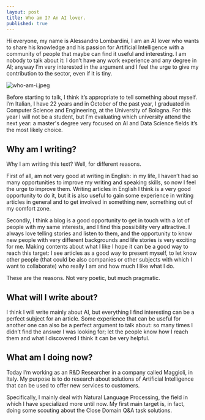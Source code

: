 ```yaml
---
layout: post
title: Who am I? An AI lover.
published: true
---
```


Hi everyone, my name is Alessandro Lombardini, I am an AI lover who wants to share his knowledge and his passion for Artificial Intelligence with a community of people that maybe can find it useful and interesting. I am nobody to talk about it: I don’t have any work experience and any degree in AI; anyway I’m very interested in the argument and I feel the urge to give my contribution to the sector, even if it is tiny.

![who-am-i.jpeg]({{site.baseurl}}/_posts/who-am-i.jpeg)

Before starting to talk, I think it’s appropriate to tell something about myself. I’m Italian, I have 22 years and in October of the past year, I graduated in Computer Science and Engineering, at the University of Bologna. For this year I will not be a student, but I’m evaluating which university attend the next year: a master's degree very focused on AI and Data Science fields it’s the most likely choice.

## Why am I writing?

Why I am writing this text? Well, for different reasons.

First of all, am not very good at writing in English: in my life, I haven’t had so many opportunities to improve my writing and speaking skills, so now I feel the urge to improve them. Writing articles in English I think is a very good opportunity to do it, but it is also useful to gain some experience in writing articles in general and to get involved in something new, something out of my comfort zone.

Secondly, I think a blog is a good opportunity to get in touch with a lot of people with my same interests, and I find this possibility very attractive. I always love telling stories and listen to them, and the opportunity to know new people with very different backgrounds and life stories is very exciting for me. Making contents about what I like I hope it can be a good way to reach this target: I see articles as a good way to present myself, to let know other people (that could be also companies or other subjects with which I want to collaborate) who really I am and how much I like what I do.

These are the reasons. Not very poetic, but much pragmatic.

## What will I write about?

I think I will write mainly about AI, but everything I find interesting can be a perfect subject for an article. Some experience that can be useful for another one can also be a perfect argument to talk about: so many times I didn’t find the answer I was looking for; let the people know how I reach them and what I discovered I think it can be very helpful.

## What am I doing now?

Today I’m working as an R&D Researcher in a company called Maggioli, in Italy. My purpose is to do research about solutions of Artificial Intelligence that can be used to offer new services to customers.

Specifically, I mainly deal with Natural Language Processing, the field in which I have specialized more until now. My first main target is, in fact, doing some scouting about the Close Domain Q&A task solutions.
